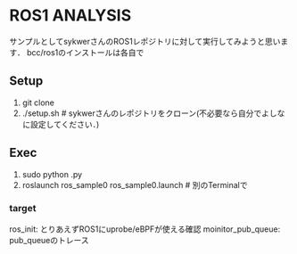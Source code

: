 # ROS1 ANALYSIS
サンプルとしてsykwerさんのROS1レポジトリに対して実行してみようと思います．
bcc/ros1のインストールは各自で
## Setup
1. git clone
1. ./setup.sh # sykwerさんのレポジトリをクローン(不必要なら自分でよしなに設定してください．)

## Exec
1. sudo python <target>.py
1. roslaunch ros_sample0 ros_sample0.launch # 別のTerminalで

### target
ros_init: とりあえずROS1にuprobe/eBPFが使える確認
moinitor_pub_queue: pub_queueのトレース
